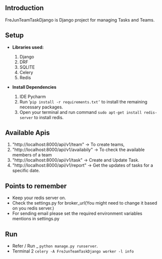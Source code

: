 

## **Introduction**

  

FreJunTeamTaskDjango is Django project for managing Tasks and Teams.

  

## **Setup**

  

-   **Libraries used:**
    1.  Django
    2.  DRF
    3.  SQLITE
    4. Celery
    5. Redis
    

-   **Install Dependencies**
    
    1.  IDE Pycharm
    2.  Run ‘`pip install -r requirements.txt’` to install the remaining necessary packages.
    3. Open your terminal and run command `sudo apt-get install redis-server` to install redis.
        
    

## **Available Apis**

1.  "http://localhost:8000/api/v1/team" -> To create teams, 
2. "http://localhost:8000/api/v1/availabily" -> To check the available members of a team
3. "http://localhost:8000/api/v1/task" -> Create and Update Task.
4. "http://localhost:8000/api/v1/report" -> Get the updates of tasks for a specific date.
    

## **Points to remember**

-   Keep your redis server on.
-  Check the settings.py for broker_url(You might need to change it based on you redis server.)
-  For sending email please set the required environment variables mentions in settings.py


## **Run**

-   Refer / Run _ `python manage.py runserver`.
-  Terminal 2 `celery -A FreJunTeamTaskDjango worker -l info`
